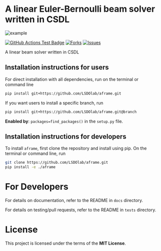 # A linear Euler-Bernoulli beam solver written in CSDL
![example](https://github.com/user-attachments/assets/837ee2a2-7174-4929-a1e7-5c44e323b6df)

<!---
[![Python](https://img.shields.io/pypi/pyversions/lsdo_project_template)](https://img.shields.io/pypi/pyversions/lsdo_project_template)
[![Pypi](https://img.shields.io/pypi/v/lsdo_project_template)](https://pypi.org/project/lsdo_project_template/)
[![Coveralls Badge][13]][14]
[![PyPI version][10]][11]
[![PyPI Monthly Downloads][12]][11]
-->

[![GitHub Actions Test Badge](https://github.com/LSDOlab/lsdo_project_template/actions/workflows/actions.yml/badge.svg)](https://github.com/lsdo_project_template/lsdo_project_template/actions)
[![Forks](https://img.shields.io/github/forks/LSDOlab/lsdo_project_template.svg)](https://github.com/LSDOlab/lsdo_project_template/network)
[![Issues](https://img.shields.io/github/issues/LSDOlab/lsdo_project_template.svg)](https://github.com/LSDOlab/lsdo_project_template/issues)


A linear beam solver written in CSDL

## Installation instructions for users
For direct installation with all dependencies, run on the terminal or command line
```sh
pip install git+https://github.com/LSDOlab/aframe.git
```
If you want users to install a specific branch, run
```sh
pip install git+https://github.com/LSDOlab/aframe.git@branch
```

**Enabled by**: `packages=find_packages()` in the `setup.py` file.

## Installation instructions for developers
To install `aframe`, first clone the repository and install using pip.
On the terminal or command line, run
```sh
git clone https://github.com/LSDOlab/aframe.git
pip install -e ./aframe
```

# For Developers
For details on documentation, refer to the README in `docs` directory.

For details on testing/pull requests, refer to the README in `tests` directory.

# License
This project is licensed under the terms of the **MIT License**.

